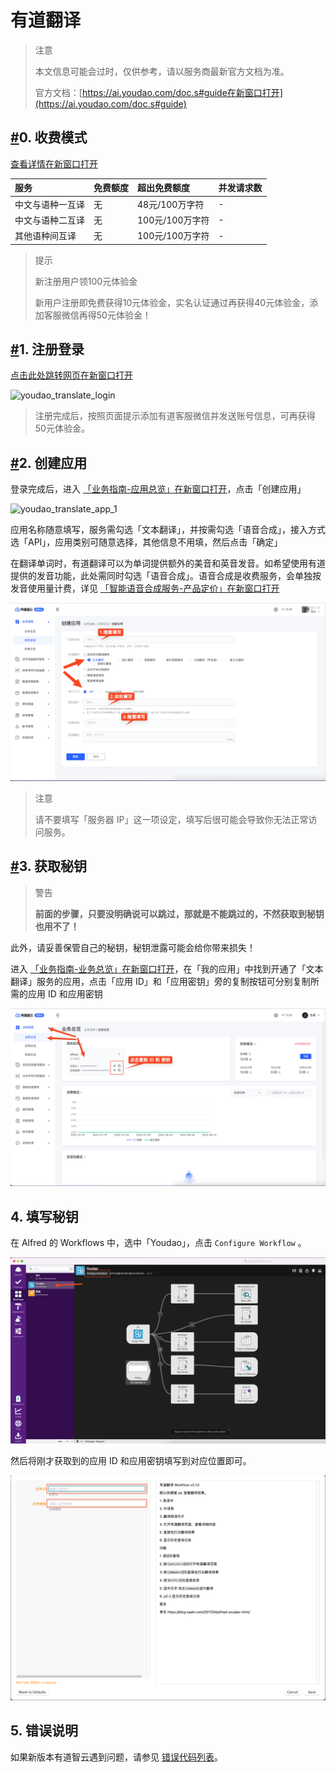 # 有道翻译

> 注意
>
> 本文信息可能会过时，仅供参考，请以服务商最新官方文档为准。
>
> 官方文档：[https://ai.youdao.com/doc.s#guide在新窗口打开](https://ai.youdao.com/doc.s#guide)

## [#](https://bobtranslate.com/service/translate/youdao.html#_0-收费模式)0. 收费模式

[查看详情在新窗口打开](https://ai.youdao.com/DOCSIRMA/html/自然语言翻译/产品定价/文本翻译服务/文本翻译服务-产品定价.html)

| 服务             | 免费额度 | 超出免费额度    | 并发请求数 |
| :--------------- | :------- | :-------------- | :--------- |
| 中文与语种一互译 | 无       | 48元/100万字符  | -          |
| 中文与语种二互译 | 无       | 100元/100万字符 | -          |
| 其他语种间互译   | 无       | 100元/100万字符 | -          |

> 提示
>
> 新注册用户领100元体验金
>
> 新用户注册即免费获得10元体验金，实名认证通过再获得40元体验金，添加客服微信再得50元体验金！

## [#](https://bobtranslate.com/service/translate/youdao.html#_1-注册登录)1. 注册登录

[点击此处跳转网页在新窗口打开](https://ai.youdao.com/)

![youdao_translate_login](https://cdn.ripperhe.com/oss/master/2020/0428/youdao_translate_login.png)

> 注册完成后，按照页面提示添加有道客服微信并发送账号信息，可再获得50元体验金。

## [#](https://bobtranslate.com/service/translate/youdao.html#_2-创建应用)2. 创建应用

登录完成后，进入 [「业务指南-应用总览」在新窗口打开](https://ai.youdao.com/console/#/app-overview)，点击「创建应用」

![youdao_translate_app_1](https://cdn.wwang.de/w/image/bob/202205032017733.webp)

应用名称随意填写，服务需勾选「文本翻译」，并按需勾选「语音合成」，接入方式选「API」，应用类别可随意选择，其他信息不用填，然后点击「确定」

在翻译单词时，有道翻译可以为单词提供额外的美音和英音发音。如希望使用有道提供的发音功能，此处需同时勾选「语音合成」。语音合成是收费服务，会单独按发音使用量计费，详见 [「智能语音合成服务-产品定价」在新窗口打开](https://ai.youdao.com/DOCSIRMA/html/语音合成TTS/产品定价/语音合成服务/语音合成服务-产品定价.html)

![youdao_translate_app_2](./SCR-20230813-nhkq.png)

> 注意
>
> 请不要填写「服务器 IP」这一项设定，填写后很可能会导致你无法正常访问服务。

## [#](https://bobtranslate.com/service/translate/youdao.html#_3-获取秘钥)3. 获取秘钥

> 警告
>
> **前面的步骤，只要没明确说可以跳过，那就是不能跳过的，不然获取到秘钥也用不了！**

此外，请妥善保管自己的秘钥，秘钥泄露可能会给你带来损失！

进入 [「业务指南-业务总览」在新窗口打开](https://ai.youdao.com/console/#/)，在「我的应用」中找到开通了「文本翻译」服务的应用，点击「应用 ID」和「应用密钥」旁的复制按钮可分别复制所需的应用 ID 和应用密钥

![youdao_translate_secret_1](./SCR-20230813-nkzc.png)



## 4. 填写秘钥

在 Alfred 的 Workflows 中，选中「Youdao」，点击 `Configure Workflow` 。

![](./SCR-20230813-nmcj.png)

然后将刚才获取到的应用 ID 和应用密钥填写到对应位置即可。

![](./SCR-20230813-nngy.png)



## 5. 错误说明

如果新版本有道智云遇到问题，请参见 [错误代码列表](https://ai.youdao.com/DOCSIRMA/html/trans/api/wbfy/index.html#section-14)。
